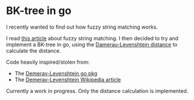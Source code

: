 # BK-tree in go

I recently wanted to find out how fuzzy string matching works.

I read [this article](https://medium.com/data-science-in-your-pocket/fuzzy-matching-algorithms-explained-e0ff30cc00ca) about fuzzy string matching. I then decided to try and implement a BK-tree in go, using the [Damerau-Levenshtein distance](https://en.wikipedia.org/wiki/Damerau%E2%80%93Levenshtein_distance) to calculate the distance.

Code heavily inspired/stolen from:

- The [Demeray-Levenshtein go pkg](https://pkg.go.dev/github.com/lmas/Damerau-Levenshtein)
- The [Demeray-Levenshtein Wikipedia article](https://en.wikipedia.org/wiki/Damerau%E2%80%93Levenshtein_distance)

Currently a work in progress. Only the distance calculation is implemented.
